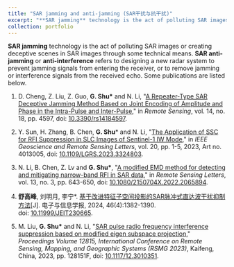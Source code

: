```yaml
---
title: "SAR jamming and anti-jamming (SAR干扰与抗干扰)"
excerpt: "**SAR jamming** technology is the act of polluting SAR images or creating deceptive scenes in SAR images through some technical means. **SAR anti-jamming** or **anti-interference** refers to designing a new radar system to prevent jamming signals from entering the receiver, or to remove jamming or interference signals from the received echo.<br/><img src='/images/500x300.png'>"
collection: portfolio
---
```


**SAR jamming** technology is the act of polluting SAR images or creating deceptive scenes in SAR images through some technical means. **SAR anti-jamming** or **anti-interference** refers to designing a new radar system to prevent jamming signals from entering the receiver, or to remove jamming or interference signals from the received echo. Some publications are listed below.

1. D. Cheng, Z. Liu, Z. Guo, **G. Shu\*** and N. Li, "[A Repeater-Type SAR Deceptive Jamming Method Based on Joint Encoding of Amplitude and Phase in the Intra-Pulse and Inter-Pulse](https://gaofengshu.github.io/publication/2023-09-14-A-SAR-Deceptive-Jamming-Method-Based-on-CAPII)," in *Remote Sensing*, vol. 14, no. 18, pp. 4597, doi: [10.3390/rs14184597](https://doi.org/10.3390/rs14184597).

2. Y. Sun, H. Zhang, B. Chen, **G. Shu**\* and N. Li, "[The Application of SSC for RFI Suppression in SLC Images of Sentinel-1 IW Mode](https://gaofengshu.github.io/publication/2023-10-16-SSC-in-Sentinel1-IW-Mode-Images)," in *IEEE Geoscience and Remote Sensing Letters*, vol. 20, pp. 1-5, 2023, Art no. 4013005, doi: [10.1109/LGRS.2023.3324803](https://doi.org/10.1109/LGRS.2023.3324803).

3. N. Li, B. Chen, Z. Lv and **G. Shu\***, "[A modified EMD method for detecting and mitigating narrow-band RFI in SAR data](https://gaofengshu.github.io/publication/2022-04-24-Modified-EMD-Based-RFI-Mitigation)," in *Remote Sensing Letters*, vol. 13, no. 3, pp. 643-650, doi: [10.1080/2150704X.2022.2065894](https://doi.org/10.1080/2150704X.2022.2065894).

4. **舒高峰**, 刘明月, 李宁\*. [基于改进特征子空间投影的SAR脉冲式直达波干扰抑制方法](https://gaofengshu.github.io/publication/2023-12-07-SAR-PDWI-Suppression-Using-Improved-ESSP)[J]. 电子与信息学报, 2024, 46(4):1382-1390. doi: [10.11999/JEIT230665](http://dx.doi.org/10.11999/JEIT230665).

5. M. Liu, **G. Shu\*** and N. Li, "[SAR pulse radio frequency interference suppression based on modified eigen subspace projection](https://gaofengshu.github.io/publication/2023-07-09-ESSP-Based-RFI-Suppression)," *Proceedings Volume 12815, International Conference on Remote Sensing, Mapping, and Geographic Systems (RSMG 2023)*, Kaifeng, China, 2023, pp. 128151F, doi: [10.1117/12.3010351](https://doi.org/10.1117/12.3010351).